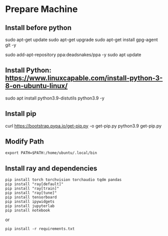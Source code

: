# Prepare Machine
## Install before python
sudo apt-get update
sudo apt-get upgrade
sudo apt-get install gpg-agent git -y

sudo add-apt-repository ppa:deadsnakes/ppa -y
sudo apt update

## Install Python: https://www.linuxcapable.com/install-python-3-8-on-ubuntu-linux/
sudo apt install python3.9-distutils python3.9 -y

## Install pip
curl https://bootstrap.pypa.io/get-pip.py -o get-pip.py
python3.9 get-pip.py

## Modify Path
```
export PATH=$PATH:/home/ubuntu/.local/bin
```

## Install ray and dependencies
```
pip install torch torchvision torchaudio tqdm pandas
pip install "ray[default]"
pip install "ray[train]"
pip install "ray[tune]"
pip install tensorboard
pip install ipywidgets
pip install jupyterlab
pip install notebook
```
or
```commandline
pip install -r requirements.txt
```
